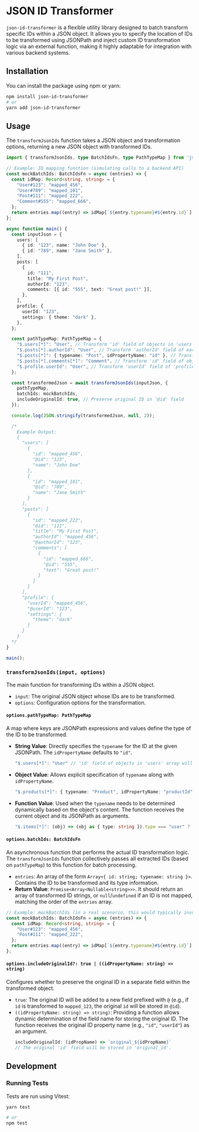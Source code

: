# JSON ID Transformer

`json-id-transformer` is a flexible utility library designed to batch transform specific IDs within a JSON object. It allows you to specify the location of IDs to be transformed using JSONPath and inject custom ID transformation logic via an external function, making it highly adaptable for integration with various backend systems.

## Installation

You can install the package using npm or yarn:

```bash
npm install json-id-transformer
# or
yarn add json-id-transformer
```

## Usage

The `transformJsonIds` function takes a JSON object and transformation options, returning a new JSON object with transformed IDs.

```typescript
import { transformJsonIds, type BatchIdsFn, type PathTypeMap } from 'json-id-transformer';

// Example: ID mapping function (simulating calls to a backend API)
const mockBatchIds: BatchIdsFn = async (entries) => {
  const idMap: Record<string, string> = {
    "User#123": "mapped_456",
    "User#789": "mapped_101",
    "Post#111": "mapped_222",
    "Comment#555": "mapped_666",
  };
  return entries.map((entry) => idMap[`${entry.typename}#${entry.id}`] || null);
};

async function main() {
  const inputJson = {
    users: [
      { id: "123", name: "John Doe" },
      { id: "789", name: "Jane Smith" },
    ],
    posts: [
      {
        id: "111",
        title: "My First Post",
        authorId: "123",
        comments: [{ id: "555", text: "Great post!" }],
      },
    ],
    profile: {
      userId: "123",
      settings: { theme: "dark" },
    },
  };

  const pathTypeMap: PathTypeMap = {
    "$.users[*]": "User", // Transform 'id' field of objects in 'users' array as 'User' type
    "$.posts[*].authorId": "User", // Transform 'authorId' field of each post in 'posts' array as 'User' type
    "$.posts[*]": { typename: "Post", idPropertyName: "id" }, // Transform 'id' field of each post in 'posts' array as 'Post' type
    "$.posts[*].comments[*]": "Comment", // Transform 'id' field of objects in 'comments' array as 'Comment' type
    "$.profile.userId": "User", // Transform 'userId' field of 'profile' object as 'User' type
  };

  const transformedJson = await transformJsonIds(inputJson, {
    pathTypeMap,
    batchIds: mockBatchIds,
    includeOriginalId: true, // Preserve original ID in '@id' field
  });

  console.log(JSON.stringify(transformedJson, null, 2));

  /*
    Example Output:
    {
      "users": [
        {
          "id": "mapped_456",
          "@id": "123",
          "name": "John Doe"
        },
        {
          "id": "mapped_101",
          "@id": "789",
          "name": "Jane Smith"
        }
      ],
      "posts": [
        {
          "id": "mapped_222",
          "@id": "111",
          "title": "My First Post",
          "authorId": "mapped_456",
          "@authorId": "123",
          "comments": [
            {
              "id": "mapped_666",
              "@id": "555",
              "text": "Great post!"
            }
          ]
        }
      ],
      "profile": {
        "userId": "mapped_456",
        "@userId": "123",
        "settings": {
          "theme": "dark"
        }
      }
    }
  */
}

main();
```

### `transformJsonIds(input, options)`

The main function for transforming IDs within a JSON object.

*   `input`: The original JSON object whose IDs are to be transformed.
*   `options`: Configuration options for the transformation.

#### `options.pathTypeMap: PathTypeMap`

A map where keys are JSONPath expressions and values define the type of the ID to be transformed.

*   **String Value**: Directly specifies the `typename` for the ID at the given JSONPath. The `idPropertyName` defaults to `"id"`.
    ```typescript
    "$.users[*]": "User" // 'id' field of objects in 'users' array will be treated as 'User' type
    ```
*   **Object Value**: Allows explicit specification of `typename` along with `idPropertyName`.
    ```typescript
    "$.products[*]": { typename: "Product", idPropertyName: "productId" } // 'productId' field of objects in 'products' array will be treated as 'Product' type
    ```
*   **Function Value**: Used when the `typename` needs to be determined dynamically based on the object's content. The function receives the current object and its JSONPath as arguments.
    ```typescript
    "$.items[*]": (obj) => (obj as { type: string }).type === "user" ? "User" : "Post"
    ```

#### `options.batchIds: BatchIdsFn`

An asynchronous function that performs the actual ID transformation logic. The `transformJsonIds` function collectively passes all extracted IDs (based on `pathTypeMap`) to this function for batch processing.

*   `entries`: An array of the form `Array<{ id: string; typename: string }>`. Contains the ID to be transformed and its type information.
*   **Return Value**: `Promise<Array<Nullable<string>>>`. It should return an array of transformed ID strings, or `null`/`undefined` if an ID is not mapped, matching the order of the `entries` array.

```typescript
// Example: mockBatchIds (in a real scenario, this would typically involve backend API calls for ID transformation)
const mockBatchIds: BatchIdsFn = async (entries) => {
  const idMap: Record<string, string> = {
    "User#123": "mapped_456",
    "Post#111": "mapped_222",
  };
  return entries.map((entry) => idMap[`${entry.typename}#${entry.id}`] || null);
};
```

#### `options.includeOriginalId?: true | ((idPropertyName: string) => string)`

Configures whether to preserve the original ID in a separate field within the transformed object.

*   `true`: The original ID will be added to a new field prefixed with `@` (e.g., if `id` is transformed to `mapped_123`, the original `id` will be stored in `@id`).
*   `((idPropertyName: string) => string)`: Providing a function allows dynamic determination of the field name for storing the original ID. The function receives the original ID property name (e.g., `"id"`, `"userId"`) as an argument.
    ```typescript
    includeOriginalId: (idPropName) => `original_${idPropName}`
    // The original 'id' field will be stored in 'original_id'.
    ```

## Development

### Running Tests

Tests are run using Vitest:

```bash
yarn test

# or
npm test
```
